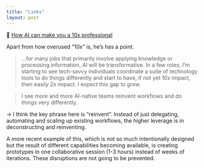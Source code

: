 ```yaml
---
title: "Links"
layout: post
---
```


🔗 [How AI can make you a 10x professional](https://www.deeplearning.ai/the-batch/how-ai-can-make-you-a-10x-professional/)

Apart from how overused “10x” is, he’s has a point.

> …for many jobs that primarily involve applying knowledge or processing information, AI will be transformative. In a few roles, I’m starting to see tech-savvy individuals coordinate a suite of technology tools to do things differently and start to have, if not yet 10x impact, then easily 2x impact. I expect this gap to grow.


> I see more and more AI-native teams reinvent workflows and do things very differently.

→ I think the key phrase here is “reinvent”. Instead of just delegating, automating and scaling up existing workflows, the higher leverage is in deconstructing and reinventing. 

A more recent example of this, which is not so much intentionally designed but the result of different capabilities becoming available, is creating prototypes in one collaborative session (1-3 hours) instead of weeks of iterations. These disruptions are not going to be prevented.